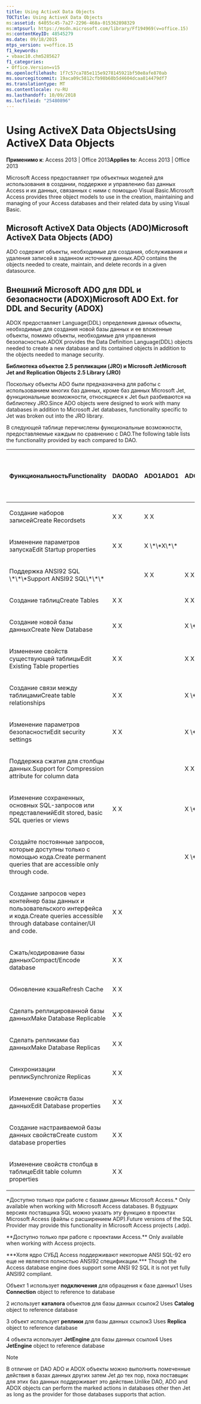 ```yaml
---
title: Using ActiveX Data Objects
TOCTitle: Using ActiveX Data Objects
ms:assetid: 64055c45-7a27-2296-468a-015362898329
ms:mtpsurl: https://msdn.microsoft.com/library/Ff194969(v=office.15)
ms:contentKeyID: 48545279
ms.date: 09/18/2015
mtps_version: v=office.15
f1_keywords:
- vbaac10.chm5285627
f1_categories:
- Office.Version=v15
ms.openlocfilehash: 1f7c57ca785e115e9278145921bf50e8afe870ab
ms.sourcegitcommit: 19aca09c5812cfb98b68b5d4604dcaa814479df7
ms.translationtype: MT
ms.contentlocale: ru-RU
ms.lasthandoff: 10/09/2018
ms.locfileid: "25480896"
---
```

# <a name="using-activex-data-objects"></a><span data-ttu-id="d8ee1-102">Using ActiveX Data Objects</span><span class="sxs-lookup"><span data-stu-id="d8ee1-102">Using ActiveX Data Objects</span></span>


<span data-ttu-id="d8ee1-103">**Применимо к**: Access 2013 | Office 2013</span><span class="sxs-lookup"><span data-stu-id="d8ee1-103">**Applies to**: Access 2013 | Office 2013</span></span>

<span data-ttu-id="d8ee1-104">Microsoft Access предоставляет три объектных моделей для использования в создании, поддержке и управлению баз данных Access и их данных, связанных с ними с помощью Visual Basic.</span><span class="sxs-lookup"><span data-stu-id="d8ee1-104">Microsoft Access provides three object models to use in the creation, maintaining and managing of your Access databases and their related data by using Visual Basic.</span></span>

## <a name="microsoft-activex-data-objects-ado"></a><span data-ttu-id="d8ee1-105">Microsoft ActiveX Data Objects (ADO)</span><span class="sxs-lookup"><span data-stu-id="d8ee1-105">Microsoft ActiveX Data Objects (ADO)</span></span>

<span data-ttu-id="d8ee1-106">ADO содержит объекты, необходимые для создания, обслуживания и удаления записей в заданном источнике данных.</span><span class="sxs-lookup"><span data-stu-id="d8ee1-106">ADO contains the objects needed to create, maintain, and delete records in a given datasource.</span></span>

## <a name="microsoft-ado-ext-for-ddl-and-security-adox"></a><span data-ttu-id="d8ee1-107">Внешний Microsoft ADO для DDL и безопасности (ADOX)</span><span class="sxs-lookup"><span data-stu-id="d8ee1-107">Microsoft ADO Ext. for DDL and Security (ADOX)</span></span>

<span data-ttu-id="d8ee1-108">ADOX предоставляет Language(DDL) определения данных объекты, необходимые для создания новой базы данных и ее вложенные объекты, помимо объекты, необходимые для управления безопасностью.</span><span class="sxs-lookup"><span data-stu-id="d8ee1-108">ADOX provides the Data Definition Language(DDL) objects needed to create a new database and its contained objects in addition to the objects needed to manage security.</span></span>

<span data-ttu-id="d8ee1-109">**Библиотека объектов 2.5 репликации (JRO) и Microsoft Jet**</span><span class="sxs-lookup"><span data-stu-id="d8ee1-109">**Microsoft Jet and Replication Objects 2.5 Library (JRO)**</span></span>

<span data-ttu-id="d8ee1-110">Поскольку объекты ADO были предназначена для работы с использованием многих баз данных, кроме баз данных Microsoft Jet, функциональные возможности, относящиеся к Jet был разбиваются на библиотеку JRO.</span><span class="sxs-lookup"><span data-stu-id="d8ee1-110">Since ADO objects were designed to work with many databases in addition to Microsoft Jet databases, functionality specific to Jet was broken out into the JRO library.</span></span>

<span data-ttu-id="d8ee1-111">В следующей таблице перечислены функциональные возможности, предоставляемые каждым по сравнению с DAO.</span><span class="sxs-lookup"><span data-stu-id="d8ee1-111">The following table lists the functionality provided by each compared to DAO.</span></span>

<table>
<colgroup>
<col style="width: 20%" />
<col style="width: 20%" />
<col style="width: 20%" />
<col style="width: 20%" />
<col style="width: 20%" />
</colgroup>
<thead>
<tr class="header">
<th><p><span data-ttu-id="d8ee1-112">Функциональность</span><span class="sxs-lookup"><span data-stu-id="d8ee1-112">Functionality</span></span></p></th>
<th><p><span data-ttu-id="d8ee1-113">DAO</span><span class="sxs-lookup"><span data-stu-id="d8ee1-113">DAO</span></span></p></th>
<th><p><span data-ttu-id="d8ee1-114">ADO1</span><span class="sxs-lookup"><span data-stu-id="d8ee1-114">ADO1</span></span></p></th>
<th><p><span data-ttu-id="d8ee1-115">ADOX2</span><span class="sxs-lookup"><span data-stu-id="d8ee1-115">ADOX2</span></span></p></th>
<th><p><span data-ttu-id="d8ee1-116">JRO</span><span class="sxs-lookup"><span data-stu-id="d8ee1-116">JRO</span></span><br />
<span data-ttu-id="d8ee1-117">(Только 's MDB)</span><span class="sxs-lookup"><span data-stu-id="d8ee1-117">(MDB's Only)</span></span></p></th>
</tr>
</thead>
<tbody>
<tr class="odd">
<td><p><span data-ttu-id="d8ee1-118">Создание наборов записей</span><span class="sxs-lookup"><span data-stu-id="d8ee1-118">Create Recordsets</span></span></p></td>
<td><p><span data-ttu-id="d8ee1-119">X </span><span class="sxs-lookup"><span data-stu-id="d8ee1-119">X</span></span></p></td>
<td><p><span data-ttu-id="d8ee1-120">X </span><span class="sxs-lookup"><span data-stu-id="d8ee1-120">X</span></span></p></td>
<td><p></p></td>
<td><p></p></td>
</tr>
<tr class="even">
<td><p><span data-ttu-id="d8ee1-121">Изменение параметров запуска</span><span class="sxs-lookup"><span data-stu-id="d8ee1-121">Edit Startup properties</span></span></p></td>
<td><p><span data-ttu-id="d8ee1-122">X </span><span class="sxs-lookup"><span data-stu-id="d8ee1-122">X</span></span></p></td>
<td><p><span data-ttu-id="d8ee1-123">X \*\*</span><span class="sxs-lookup"><span data-stu-id="d8ee1-123">X\*\*</span></span></p></td>
<td><p></p></td>
<td><p></p></td>
</tr>
<tr class="odd">
<td><p><span data-ttu-id="d8ee1-124">Поддержка ANSI92 SQL \*\*\*</span><span class="sxs-lookup"><span data-stu-id="d8ee1-124">Support ANSI92 SQL\*\*\*</span></span></p></td>
<td><p></p></td>
<td><p><span data-ttu-id="d8ee1-125">X </span><span class="sxs-lookup"><span data-stu-id="d8ee1-125">X</span></span></p></td>
<td><p><span data-ttu-id="d8ee1-126">X </span><span class="sxs-lookup"><span data-stu-id="d8ee1-126">X</span></span></p></td>
<td><p></p></td>
</tr>
<tr class="even">
<td><p><span data-ttu-id="d8ee1-127">Создание таблиц</span><span class="sxs-lookup"><span data-stu-id="d8ee1-127">Create Tables</span></span></p></td>
<td><p><span data-ttu-id="d8ee1-128">X </span><span class="sxs-lookup"><span data-stu-id="d8ee1-128">X</span></span></p></td>
<td><p></p></td>
<td><p><span data-ttu-id="d8ee1-129">X </span><span class="sxs-lookup"><span data-stu-id="d8ee1-129">X</span></span></p></td>
<td><p></p></td>
</tr>
<tr class="odd">
<td><p><span data-ttu-id="d8ee1-130">Создание новой базы данных</span><span class="sxs-lookup"><span data-stu-id="d8ee1-130">Create New Database</span></span></p></td>
<td><p><span data-ttu-id="d8ee1-131">X </span><span class="sxs-lookup"><span data-stu-id="d8ee1-131">X</span></span></p></td>
<td><p></p></td>
<td><p><span data-ttu-id="d8ee1-132">X \*</span><span class="sxs-lookup"><span data-stu-id="d8ee1-132">X\*</span></span></p></td>
<td><p></p></td>
</tr>
<tr class="even">
<td><p><span data-ttu-id="d8ee1-133">Изменение свойств существующей таблицы</span><span class="sxs-lookup"><span data-stu-id="d8ee1-133">Edit Existing Table properties</span></span></p></td>
<td><p><span data-ttu-id="d8ee1-134">X </span><span class="sxs-lookup"><span data-stu-id="d8ee1-134">X</span></span></p></td>
<td><p></p></td>
<td><p><span data-ttu-id="d8ee1-135">X </span><span class="sxs-lookup"><span data-stu-id="d8ee1-135">X</span></span></p></td>
<td><p></p></td>
</tr>
<tr class="odd">
<td><p><span data-ttu-id="d8ee1-136">Создание связи между таблицами</span><span class="sxs-lookup"><span data-stu-id="d8ee1-136">Create table relationships</span></span></p></td>
<td><p><span data-ttu-id="d8ee1-137">X </span><span class="sxs-lookup"><span data-stu-id="d8ee1-137">X</span></span></p></td>
<td><p></p></td>
<td><p><span data-ttu-id="d8ee1-138">X \*</span><span class="sxs-lookup"><span data-stu-id="d8ee1-138">X\*</span></span></p></td>
<td><p></p></td>
</tr>
<tr class="even">
<td><p><span data-ttu-id="d8ee1-139">Изменение параметров безопасности</span><span class="sxs-lookup"><span data-stu-id="d8ee1-139">Edit security settings</span></span></p></td>
<td><p><span data-ttu-id="d8ee1-140">X </span><span class="sxs-lookup"><span data-stu-id="d8ee1-140">X</span></span></p></td>
<td><p></p></td>
<td><p><span data-ttu-id="d8ee1-141">X \*</span><span class="sxs-lookup"><span data-stu-id="d8ee1-141">X\*</span></span></p></td>
<td><p></p></td>
</tr>
<tr class="odd">
<td><p><span data-ttu-id="d8ee1-142">Поддержка сжатия для столбцы данных.</span><span class="sxs-lookup"><span data-stu-id="d8ee1-142">Support for Compression attribute for column data</span></span></p></td>
<td><p></p></td>
<td><p></p></td>
<td><p><span data-ttu-id="d8ee1-143">X </span><span class="sxs-lookup"><span data-stu-id="d8ee1-143">X</span></span></p></td>
<td><p></p></td>
</tr>
<tr class="even">
<td><p><span data-ttu-id="d8ee1-144">Изменение сохраненных, основных SQL-запросов или представлений</span><span class="sxs-lookup"><span data-stu-id="d8ee1-144">Edit stored, basic SQL queries or views</span></span></p></td>
<td><p><span data-ttu-id="d8ee1-145">X </span><span class="sxs-lookup"><span data-stu-id="d8ee1-145">X</span></span></p></td>
<td><p></p></td>
<td><p><span data-ttu-id="d8ee1-146">X \*</span><span class="sxs-lookup"><span data-stu-id="d8ee1-146">X\*</span></span></p></td>
<td><p></p></td>
</tr>
<tr class="odd">
<td><p><span data-ttu-id="d8ee1-147">Создайте постоянные запросов, которые доступны только с помощью кода.</span><span class="sxs-lookup"><span data-stu-id="d8ee1-147">Create permanent queries that are accessible only through code.</span></span></p></td>
<td><p></p></td>
<td><p></p></td>
<td><p><span data-ttu-id="d8ee1-148">X \*</span><span class="sxs-lookup"><span data-stu-id="d8ee1-148">X\*</span></span></p></td>
<td><p></p></td>
</tr>
<tr class="even">
<td><p><span data-ttu-id="d8ee1-149">Создание запросов через контейнер базы данных и пользовательского интерфейса и кода.</span><span class="sxs-lookup"><span data-stu-id="d8ee1-149">Create queries accessible through database container/UI and code.</span></span></p></td>
<td><p><span data-ttu-id="d8ee1-150">X </span><span class="sxs-lookup"><span data-stu-id="d8ee1-150">X</span></span></p></td>
<td><p></p></td>
<td><p></p></td>
<td><p></p></td>
</tr>
<tr class="odd">
<td><p><span data-ttu-id="d8ee1-151">Сжать/кодирование базы данных</span><span class="sxs-lookup"><span data-stu-id="d8ee1-151">Compact/Encode database</span></span></p></td>
<td><p><span data-ttu-id="d8ee1-152">X </span><span class="sxs-lookup"><span data-stu-id="d8ee1-152">X</span></span></p></td>
<td><p></p></td>
<td><p></p></td>
<td><p><span data-ttu-id="d8ee1-153">X4</span><span class="sxs-lookup"><span data-stu-id="d8ee1-153">X4</span></span></p></td>
</tr>
<tr class="even">
<td><p><span data-ttu-id="d8ee1-154">Обновление кэша</span><span class="sxs-lookup"><span data-stu-id="d8ee1-154">Refresh Cache</span></span></p></td>
<td><p><span data-ttu-id="d8ee1-155">X </span><span class="sxs-lookup"><span data-stu-id="d8ee1-155">X</span></span></p></td>
<td><p></p></td>
<td><p></p></td>
<td><p><span data-ttu-id="d8ee1-156">X </span><span class="sxs-lookup"><span data-stu-id="d8ee1-156">X</span></span></p></td>
</tr>
<tr class="odd">
<td><p><span data-ttu-id="d8ee1-157">Сделать реплицированной базы данных</span><span class="sxs-lookup"><span data-stu-id="d8ee1-157">Make Database Replicable</span></span></p></td>
<td><p><span data-ttu-id="d8ee1-158">X </span><span class="sxs-lookup"><span data-stu-id="d8ee1-158">X</span></span></p></td>
<td><p></p></td>
<td><p></p></td>
<td><p><span data-ttu-id="d8ee1-159">X3</span><span class="sxs-lookup"><span data-stu-id="d8ee1-159">X3</span></span></p></td>
</tr>
<tr class="even">
<td><p><span data-ttu-id="d8ee1-160">Сделать репликами баз данных</span><span class="sxs-lookup"><span data-stu-id="d8ee1-160">Make Database Replicas</span></span></p></td>
<td><p><span data-ttu-id="d8ee1-161">X </span><span class="sxs-lookup"><span data-stu-id="d8ee1-161">X</span></span></p></td>
<td><p></p></td>
<td><p></p></td>
<td><p><span data-ttu-id="d8ee1-162">X3</span><span class="sxs-lookup"><span data-stu-id="d8ee1-162">X3</span></span></p></td>
</tr>
<tr class="odd">
<td><p><span data-ttu-id="d8ee1-163">Синхронизации реплик</span><span class="sxs-lookup"><span data-stu-id="d8ee1-163">Synchronize Replicas</span></span></p></td>
<td><p><span data-ttu-id="d8ee1-164">X </span><span class="sxs-lookup"><span data-stu-id="d8ee1-164">X</span></span></p></td>
<td><p></p></td>
<td><p></p></td>
<td><p><span data-ttu-id="d8ee1-165">X3</span><span class="sxs-lookup"><span data-stu-id="d8ee1-165">X3</span></span></p></td>
</tr>
<tr class="even">
<td><p><span data-ttu-id="d8ee1-166">Изменение свойств базы данных</span><span class="sxs-lookup"><span data-stu-id="d8ee1-166">Edit Database properties</span></span></p></td>
<td><p><span data-ttu-id="d8ee1-167">X </span><span class="sxs-lookup"><span data-stu-id="d8ee1-167">X</span></span></p></td>
<td><p></p></td>
<td><p></p></td>
<td><p></p></td>
</tr>
<tr class="odd">
<td><p><span data-ttu-id="d8ee1-168">Создание настраиваемой базы данных свойств</span><span class="sxs-lookup"><span data-stu-id="d8ee1-168">Create custom database properties</span></span></p></td>
<td><p><span data-ttu-id="d8ee1-169">X </span><span class="sxs-lookup"><span data-stu-id="d8ee1-169">X</span></span></p></td>
<td><p></p></td>
<td><p></p></td>
<td><p></p></td>
</tr>
<tr class="even">
<td><p><span data-ttu-id="d8ee1-170">Изменение свойств столбца в таблице</span><span class="sxs-lookup"><span data-stu-id="d8ee1-170">Edit table column properties</span></span></p></td>
<td><p><span data-ttu-id="d8ee1-171">X </span><span class="sxs-lookup"><span data-stu-id="d8ee1-171">X</span></span></p></td>
<td><p></p></td>
<td><p></p></td>
<td><p></p></td>
</tr>
</tbody>
</table>


<span data-ttu-id="d8ee1-172">\*Доступно только при работе с базами данных Microsoft Access.</span><span class="sxs-lookup"><span data-stu-id="d8ee1-172">\* Only available when working with Microsoft Access databases.</span></span> <span data-ttu-id="d8ee1-173">В будущих версиях поставщика SQL можно указать эту функцию в проектах Microsoft Access (файлы с расширением ADP).</span><span class="sxs-lookup"><span data-stu-id="d8ee1-173">Future versions of the SQL Provider may provide this functionality in Microsoft Access projects (.adp).</span></span>

<span data-ttu-id="d8ee1-174">\*\*Доступно только при работе с проектами Access.</span><span class="sxs-lookup"><span data-stu-id="d8ee1-174">\*\* Only available when working with Access projects.</span></span>

<span data-ttu-id="d8ee1-175">\*\*\*Хотя ядро СУБД Access поддерживают некоторые ANSI SQL-92 его еще не является полностью ANSI92 спецификации.</span><span class="sxs-lookup"><span data-stu-id="d8ee1-175">\*\*\* Though the Access database engine does support some ANSI 92 SQL it is not yet fully ANSI92 compliant.</span></span>

<span data-ttu-id="d8ee1-176">Объект 1 использует **подключения** для обращения к базе данных</span><span class="sxs-lookup"><span data-stu-id="d8ee1-176">1 Uses **Connection** object to reference to database</span></span>

<span data-ttu-id="d8ee1-177">2 использует **каталога** объектов для базы данных ссылок</span><span class="sxs-lookup"><span data-stu-id="d8ee1-177">2 Uses **Catalog** object to reference database</span></span>

<span data-ttu-id="d8ee1-178">3 объект использует **реплики** для базы данных ссылок</span><span class="sxs-lookup"><span data-stu-id="d8ee1-178">3 Uses **Replica** object to reference database</span></span>

<span data-ttu-id="d8ee1-179">4 объекта использует **JetEngine** для базы данных ссылок</span><span class="sxs-lookup"><span data-stu-id="d8ee1-179">4 Uses **JetEngine** object to reference database</span></span>


> [!NOTE]
> <P><span data-ttu-id="d8ee1-180">В отличие от DAO ADO и ADOX объекты можно выполнить помеченные действия в базах данных других затем Jet до тех пор, пока поставщик для этих баз данных поддерживает это действие.</span><span class="sxs-lookup"><span data-stu-id="d8ee1-180">Unlike DAO, ADO and ADOX objects can perform the marked actions in databases other then Jet as long as the provider for those databases supports that action.</span></span></P>


